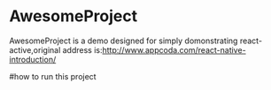 # AwesomeProject

AwesomeProject is a demo designed for simply domonstrating react-active,original address is:http://www.appcoda.com/react-native-introduction/

#how to run this project
